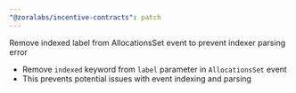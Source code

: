 ```yaml
---
"@zoralabs/incentive-contracts": patch
---
```


Remove indexed label from AllocationsSet event to prevent indexer parsing error

- Remove `indexed` keyword from `label` parameter in `AllocationsSet` event
- This prevents potential issues with event indexing and parsing

